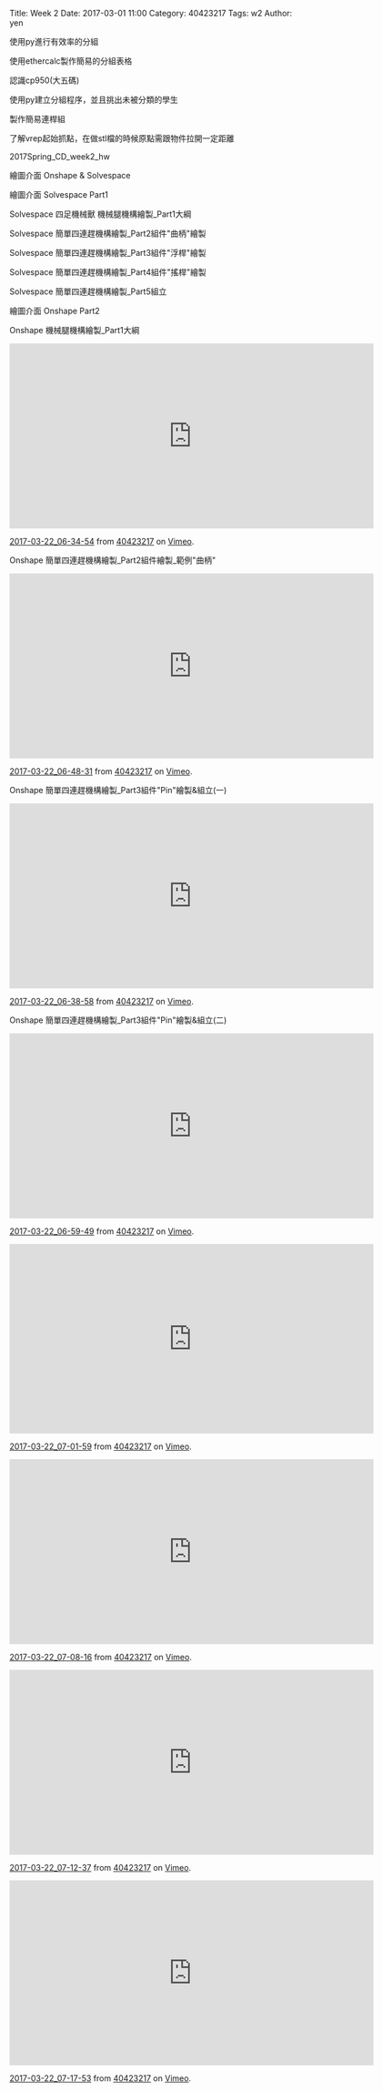 Title: Week 2
Date: 2017-03-01 11:00
Category: 40423217
Tags: w2
Author: yen

使用py進行有效率的分組
<!-- PELICAN_END_SUMMARY -->
<p>使用ethercalc製作簡易的分組表格</p>
<p>認識cp950(大五碼)</p>
<p>使用py建立分組程序，並且挑出未被分類的學生</p>
<p>製作簡易連桿組</p>
<p>了解vrep起始抓點，在做stl檔的時候原點需跟物件拉開一定距離</p>
<p>2017Spring_CD_week2_hw</p>
<p>繪圖介面 Onshape & Solvespace</p>
<p>繪圖介面 Solvespace Part1</p>
<p>Solvespace 四足機械獸 機械腿機構繪製_Part1大綱</p>

<p>Solvespace 簡單四連趕機構繪製_Part2組件"曲柄"繪製</p>

<p>Solvespace 簡單四連趕機構繪製_Part3組件"浮桿"繪製</p>

<p>Solvespace 簡單四連趕機構繪製_Part4組件"搖桿"繪製</p>

<p>Solvespace 簡單四連趕機構繪製_Part5組立</p>

<p>繪圖介面 Onshape Part2</p>

<p>Onshape 機械腿機構繪製_Part1大綱</p>
<iframe src="https://player.vimeo.com/video/209477621" width="640" height="325" frameborder="0" webkitallowfullscreen mozallowfullscreen allowfullscreen></iframe>
<p><a href="https://vimeo.com/209477621">2017-03-22_06-34-54</a> from <a href="https://vimeo.com/user61170413">40423217</a> on <a href="https://vimeo.com">Vimeo</a>.</p>
<p>Onshape 簡單四連趕機構繪製_Part2組件繪製_範例"曲柄"</p>
<iframe src="https://player.vimeo.com/video/209477624" width="640" height="325" frameborder="0" webkitallowfullscreen mozallowfullscreen allowfullscreen></iframe>
<p><a href="https://vimeo.com/209477624">2017-03-22_06-48-31</a> from <a href="https://vimeo.com/user61170413">40423217</a> on <a href="https://vimeo.com">Vimeo</a>.</p>
<p>Onshape 簡單四連趕機構繪製_Part3組件"Pin"繪製&組立(一)</p>
<iframe src="https://player.vimeo.com/video/209477697" width="640" height="325" frameborder="0" webkitallowfullscreen mozallowfullscreen allowfullscreen></iframe>
<p><a href="https://vimeo.com/209477697">2017-03-22_06-38-58</a> from <a href="https://vimeo.com/user61170413">40423217</a> on <a href="https://vimeo.com">Vimeo</a>.</p>
<p>Onshape 簡單四連趕機構繪製_Part3組件"Pin"繪製&組立(二)</p>
<iframe src="https://player.vimeo.com/video/209477772" width="640" height="325" frameborder="0" webkitallowfullscreen mozallowfullscreen allowfullscreen></iframe>
<p><a href="https://vimeo.com/209477772">2017-03-22_06-59-49</a> from <a href="https://vimeo.com/user61170413">40423217</a> on <a href="https://vimeo.com">Vimeo</a>.</p>

<iframe src="https://player.vimeo.com/video/209477797" width="640" height="333" frameborder="0" webkitallowfullscreen mozallowfullscreen allowfullscreen></iframe>
<p><a href="https://vimeo.com/209477797">2017-03-22_07-01-59</a> from <a href="https://vimeo.com/user61170413">40423217</a> on <a href="https://vimeo.com">Vimeo</a>.</p>

<iframe src="https://player.vimeo.com/video/209477863" width="640" height="325" frameborder="0" webkitallowfullscreen mozallowfullscreen allowfullscreen></iframe>
<p><a href="https://vimeo.com/209477863">2017-03-22_07-08-16</a> from <a href="https://vimeo.com/user61170413">40423217</a> on <a href="https://vimeo.com">Vimeo</a>.</p>

<iframe src="https://player.vimeo.com/video/209477921" width="640" height="325" frameborder="0" webkitallowfullscreen mozallowfullscreen allowfullscreen></iframe>
<p><a href="https://vimeo.com/209477921">2017-03-22_07-12-37</a> from <a href="https://vimeo.com/user61170413">40423217</a> on <a href="https://vimeo.com">Vimeo</a>.</p>

<iframe src="https://player.vimeo.com/video/209477995" width="640" height="325" frameborder="0" webkitallowfullscreen mozallowfullscreen allowfullscreen></iframe>
<p><a href="https://vimeo.com/209477995">2017-03-22_07-17-53</a> from <a href="https://vimeo.com/user61170413">40423217</a> on <a href="https://vimeo.com">Vimeo</a>.</p>